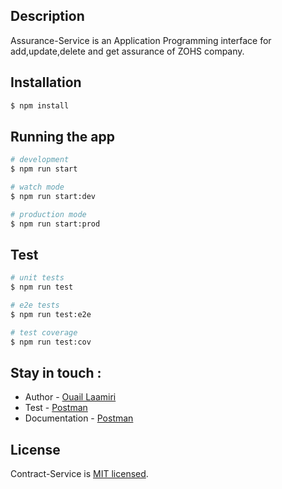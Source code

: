 ## Description

Assurance-Service is an Application Programming interface for add,update,delete and get assurance of ZOHS company.
## Installation

```bash
$ npm install
```

## Running the app

```bash
# development
$ npm run start

# watch mode
$ npm run start:dev

# production mode
$ npm run start:prod
```

## Test

```bash
# unit tests
$ npm run test

# e2e tests
$ npm run test:e2e

# test coverage
$ npm run test:cov
```
## Stay in touch :
- Author - [Ouail Laamiri](https://www.linkedin.com/in/ouaillaamiri/) 
- Test - [Postman](https://www.postman.com/avionics-meteorologist-32935362/workspace/postman-api-fundamentals-student-expert/collection/29141176-d922c605-2315-488b-850b-e47edeccdaf1?action=share&creator=29141176)
- Documentation - [Postman](https://documenter.getpostman.com/view/29141176/2s9YsDkamW)

## License

Contract-Service is [MIT licensed](LICENSE).
